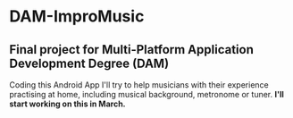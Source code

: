 # DAM-ImproMusic
Final project for Multi-Platform Application Development Degree (DAM)
---
Coding this Android App I'll try to help musicians with their experience practising at home, including musical background, metronome or tuner.
**I'll start working on this in March.** 
